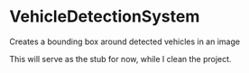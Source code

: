 # VehicleDetectionSystem
Creates a bounding box around detected vehicles in an image

This will serve as the stub for now, while I clean the project.
